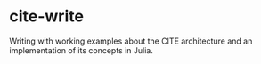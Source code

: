 # cite-write
Writing with working examples about the CITE architecture and an implementation of its concepts in Julia.
